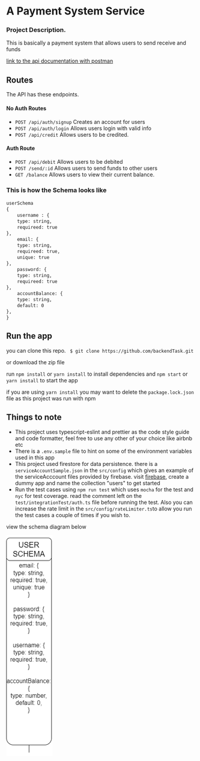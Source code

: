 # A Payment System Service

### Project Description.
This is basically a payment system that allows users to send receive and funds 

[link to the api documentation with postman](https://documenter.getpostman.com/view/10653175/2s9YRGw8Ee)
## Routes

The API has these endpoints.

#### No Auth Routes

- `POST /api/auth/signup` Creates an account for users
- `POST /api/auth/login` Allows users login with valid info
- `POST /api/credit` Allows users to be credited.

#### Auth Route

- `POST /api/debit` Allows users to be debited
- `POST /send/:id` Allows users to send funds to other users
- `GET /balance` Allows users to view their current balance.

### This is how the Schema looks like

```
userSchema
{
    username : {
    type: string,
    requireed: true
},
    email: {
    type: string,
    requireed: true,
    unique: true
},
    password: {
    type: string,
    requireed: true
},
    accountBalance: {
    type: string,
    default: 0
},
}

```

## Run the app

you can clone this repo.
   ` $ git clone https://github.com/backendTask.git`

or download the zip file

run ` npm install ` or ` yarn install ` to install dependencies and ` npm start ` or ` yarn install ` to start the app

if you are using ` yarn install ` you may want to delete the ` package.lock.json ` file as this project was run with npm

## Things to note

- This project uses typescript-eslint and prettier as the code style guide and code formatter, feel free to use any other of your choice like airbnb etc
- There is a `.env.sample` file to hint on some of the environment variables used in this app
- This project used firestore for data persistence. there is a `serviceAccountSample.json` in the `src/config` which gives an example of the serviceAcccount files provided by firebase. visit [firebase](https://console.firebase.google.com), create a dummy app and name the collection "users" to get started
- Run the test cases using ` npm run test ` which uses `mocha` for the test and `nyc` for test coverage. read the comment left on the `test/integrationTest/auth.ts` file before running the test. Also you can increase the rate limit in the `src/config/rateLimiter.ts`to allow you run the test cases a couple of times if you wish to.

view the schema diagram below

 ![alt text](https://github.com/Ebunwadi/backendTask/blob/main/src/model/schema.png)

  








